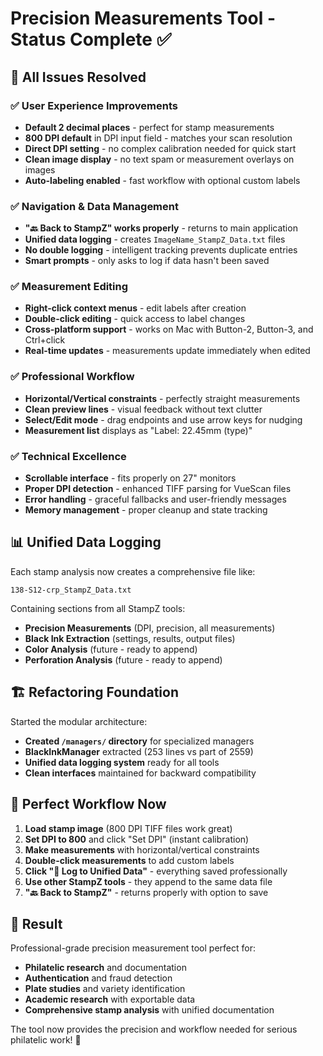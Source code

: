 # Precision Measurements Tool - Status Complete ✅

## 🎯 **All Issues Resolved**

### ✅ **User Experience Improvements**
- **Default 2 decimal places** - perfect for stamp measurements
- **800 DPI default** in DPI input field - matches your scan resolution
- **Direct DPI setting** - no complex calibration needed for quick start
- **Clean image display** - no text spam or measurement overlays on images
- **Auto-labeling enabled** - fast workflow with optional custom labels

### ✅ **Navigation & Data Management**  
- **"🔙 Back to StampZ" works properly** - returns to main application
- **Unified data logging** - creates `ImageName_StampZ_Data.txt` files
- **No double logging** - intelligent tracking prevents duplicate entries
- **Smart prompts** - only asks to log if data hasn't been saved

### ✅ **Measurement Editing**
- **Right-click context menus** - edit labels after creation
- **Double-click editing** - quick access to label changes
- **Cross-platform support** - works on Mac with Button-2, Button-3, and Ctrl+click
- **Real-time updates** - measurements update immediately when edited

### ✅ **Professional Workflow**
- **Horizontal/Vertical constraints** - perfectly straight measurements
- **Clean preview lines** - visual feedback without text clutter
- **Select/Edit mode** - drag endpoints and use arrow keys for nudging  
- **Measurement list** displays as "Label: 22.45mm (type)"

### ✅ **Technical Excellence**
- **Scrollable interface** - fits properly on 27" monitors
- **Proper DPI detection** - enhanced TIFF parsing for VueScan files
- **Error handling** - graceful fallbacks and user-friendly messages
- **Memory management** - proper cleanup and state tracking

## 📊 **Unified Data Logging**

Each stamp analysis now creates a comprehensive file like:
```
138-S12-crp_StampZ_Data.txt
```

Containing sections from all StampZ tools:
- **Precision Measurements** (DPI, precision, all measurements)
- **Black Ink Extraction** (settings, results, output files) 
- **Color Analysis** (future - ready to append)
- **Perforation Analysis** (future - ready to append)

## 🏗️ **Refactoring Foundation**

Started the modular architecture:
- **Created `/managers/` directory** for specialized managers
- **BlackInkManager** extracted (253 lines vs part of 2559)
- **Unified data logging system** ready for all tools
- **Clean interfaces** maintained for backward compatibility

## 🎯 **Perfect Workflow Now**

1. **Load stamp image** (800 DPI TIFF files work great)
2. **Set DPI to 800** and click "Set DPI" (instant calibration)
3. **Make measurements** with horizontal/vertical constraints
4. **Double-click measurements** to add custom labels
5. **Click "📝 Log to Unified Data"** - everything saved professionally
6. **Use other StampZ tools** - they append to the same data file
7. **"🔙 Back to StampZ"** - returns properly with option to save

## 🎉 **Result**

Professional-grade precision measurement tool perfect for:
- **Philatelic research** and documentation
- **Authentication** and fraud detection  
- **Plate studies** and variety identification
- **Academic research** with exportable data
- **Comprehensive stamp analysis** with unified documentation

The tool now provides the precision and workflow needed for serious philatelic work! 🎯